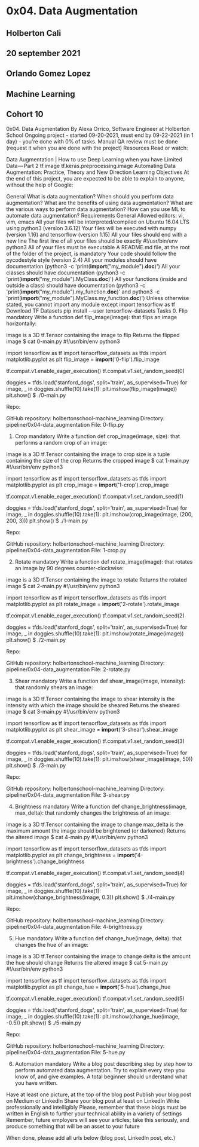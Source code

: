 # 0x04. Data Augmentation

## Holberton Cali

## 20 september 2021

## Orlando Gomez Lopez

## Machine Learning

## Cohort 10


0x04. Data Augmentation
 By Alexa Orrico, Software Engineer at Holberton School
 Ongoing project - started 09-20-2021, must end by 09-22-2021 (in 1 day) - you're done with 0% of tasks.
 Manual QA review must be done (request it when you are done with the project)
Resources
Read or watch:

Data Augmentation | How to use Deep Learning when you have Limited Data — Part 2
tf.image
tf.keras.preprocessing.image
Automating Data Augmentation: Practice, Theory and New Direction
Learning Objectives
At the end of this project, you are expected to be able to explain to anyone, without the help of Google:

General
What is data augmentation?
When should you perform data augmentation?
What are the benefits of using data augmentation?
What are the various ways to perform data augmentation?
How can you use ML to automate data augmentation?
Requirements
General
Allowed editors: vi, vim, emacs
All your files will be interpreted/compiled on Ubuntu 16.04 LTS using python3 (version 3.6.12)
Your files will be executed with numpy (version 1.16) and tensorflow (version 1.15)
All your files should end with a new line
The first line of all your files should be exactly #!/usr/bin/env python3
All of your files must be executable
A README.md file, at the root of the folder of the project, is mandatory
Your code should follow the pycodestyle style (version 2.4)
All your modules should have documentation (python3 -c 'print(__import__("my_module").__doc__)')
All your classes should have documentation (python3 -c 'print(__import__("my_module").MyClass.__doc__)')
All your functions (inside and outside a class) should have documentation (python3 -c 'print(__import__("my_module").my_function.__doc__)' and python3 -c 'print(__import__("my_module").MyClass.my_function.__doc__)')
Unless otherwise stated, you cannot import any module except import tensorflow as tf
Download TF Datasets
pip install --user tensorflow-datasets
Tasks
0. Flip
mandatory
Write a function def flip_image(image): that flips an image horizontally:

image is a 3D tf.Tensor containing the image to flip
Returns the flipped image
$ cat 0-main.py
#!/usr/bin/env python3

import tensorflow as tf
import tensorflow_datasets as tfds
import matplotlib.pyplot as plt
flip_image = __import__('0-flip').flip_image

tf.compat.v1.enable_eager_execution()
tf.compat.v1.set_random_seed(0)

doggies = tfds.load('stanford_dogs', split='train', as_supervised=True)
for image, _ in doggies.shuffle(10).take(1):
    plt.imshow(flip_image(image))
    plt.show()
$ ./0-main.py


Repo:

GitHub repository: holbertonschool-machine_learning
Directory: pipeline/0x04-data_augmentation
File: 0-flip.py
 
1. Crop
mandatory
Write a function def crop_image(image, size): that performs a random crop of an image:

image is a 3D tf.Tensor containing the image to crop
size is a tuple containing the size of the crop
Returns the cropped image
$ cat 1-main.py
#!/usr/bin/env python3

import tensorflow as tf
import tensorflow_datasets as tfds
import matplotlib.pyplot as plt
crop_image = __import__('1-crop').crop_image

tf.compat.v1.enable_eager_execution()
tf.compat.v1.set_random_seed(1)

doggies = tfds.load('stanford_dogs', split='train', as_supervised=True)
for image, _ in doggies.shuffle(10).take(1):
    plt.imshow(crop_image(image, (200, 200, 3)))
    plt.show()
$ ./1-main.py


Repo:

GitHub repository: holbertonschool-machine_learning
Directory: pipeline/0x04-data_augmentation
File: 1-crop.py
 
2. Rotate
mandatory
Write a function def rotate_image(image): that rotates an image by 90 degrees counter-clockwise:

image is a 3D tf.Tensor containing the image to rotate
Returns the rotated image
$ cat 2-main.py
#!/usr/bin/env python3

import tensorflow as tf
import tensorflow_datasets as tfds
import matplotlib.pyplot as plt
rotate_image = __import__('2-rotate').rotate_image

tf.compat.v1.enable_eager_execution()
tf.compat.v1.set_random_seed(2)

doggies = tfds.load('stanford_dogs', split='train', as_supervised=True)
for image, _ in doggies.shuffle(10).take(1):
    plt.imshow(rotate_image(image))
    plt.show()
$ ./2-main.py


Repo:

GitHub repository: holbertonschool-machine_learning
Directory: pipeline/0x04-data_augmentation
File: 2-rotate.py
 
3. Shear
mandatory
Write a function def shear_image(image, intensity): that randomly shears an image:

image is a 3D tf.Tensor containing the image to shear
intensity is the intensity with which the image should be sheared
Returns the sheared image
$ cat 3-main.py
#!/usr/bin/env python3

import tensorflow as tf
import tensorflow_datasets as tfds
import matplotlib.pyplot as plt
shear_image = __import__('3-shear').shear_image

tf.compat.v1.enable_eager_execution()
tf.compat.v1.set_random_seed(3)

doggies = tfds.load('stanford_dogs', split='train', as_supervised=True)
for image, _ in doggies.shuffle(10).take(1):
    plt.imshow(shear_image(image, 50))
    plt.show()
$ ./3-main.py


Repo:

GitHub repository: holbertonschool-machine_learning
Directory: pipeline/0x04-data_augmentation
File: 3-shear.py
 
4. Brightness
mandatory
Write a function def change_brightness(image, max_delta): that randomly changes the brightness of an image:

image is a 3D tf.Tensor containing the image to change
max_delta is the maximum amount the image should be brightened (or darkened)
Returns the altered image
$ cat 4-main.py
#!/usr/bin/env python3

import tensorflow as tf
import tensorflow_datasets as tfds
import matplotlib.pyplot as plt
change_brightness = __import__('4-brightness').change_brightness

tf.compat.v1.enable_eager_execution()
tf.compat.v1.set_random_seed(4)

doggies = tfds.load('stanford_dogs', split='train', as_supervised=True)
for image, _ in doggies.shuffle(10).take(1):
    plt.imshow(change_brightness(image, 0.3))
    plt.show()
$ ./4-main.py


Repo:

GitHub repository: holbertonschool-machine_learning
Directory: pipeline/0x04-data_augmentation
File: 4-brightness.py
 
5. Hue
mandatory
Write a function def change_hue(image, delta): that changes the hue of an image:

image is a 3D tf.Tensor containing the image to change
delta is the amount the hue should change
Returns the altered image
$ cat 5-main.py
#!/usr/bin/env python3

import tensorflow as tf
import tensorflow_datasets as tfds
import matplotlib.pyplot as plt
change_hue = __import__('5-hue').change_hue

tf.compat.v1.enable_eager_execution()
tf.compat.v1.set_random_seed(5)

doggies = tfds.load('stanford_dogs', split='train', as_supervised=True)
for image, _ in doggies.shuffle(10).take(1):
    plt.imshow(change_hue(image, -0.5))
    plt.show()
$ ./5-main.py


Repo:

GitHub repository: holbertonschool-machine_learning
Directory: pipeline/0x04-data_augmentation
File: 5-hue.py
 
6. Automation
mandatory
Write a blog post describing step by step how to perform automated data augmentation. Try to explain every step you know of, and give examples. A total beginner should understand what you have written.

Have at least one picture, at the top of the blog post
Publish your blog post on Medium or LinkedIn
Share your blog post at least on LinkedIn
Write professionally and intelligibly
Please, remember that these blogs must be written in English to further your technical ability in a variety of settings
Remember, future employers will see your articles; take this seriously, and produce something that will be an asset to your future

When done, please add all urls below (blog post, LinkedIn post, etc.)
